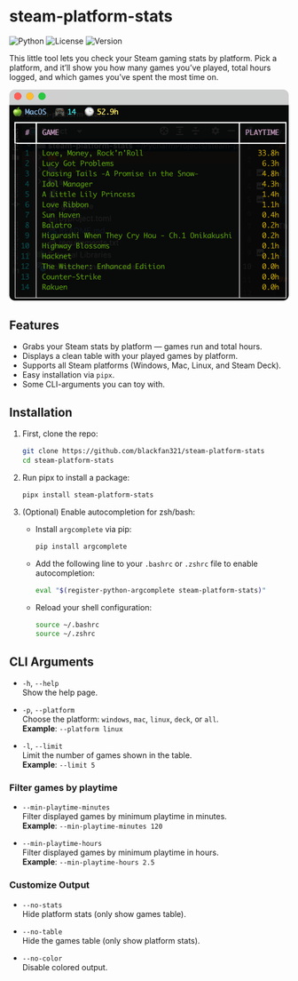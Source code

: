 # steam-platform-stats

![Python](https://img.shields.io/badge/Python-3.8%2B-blue)
![License](https://img.shields.io/badge/License-MIT-green)
![Version](https://img.shields.io/badge/Version-0.1.0-orange)

This little tool lets you check your Steam gaming stats by platform. Pick a platform, and it’ll show you how many games you’ve played, total hours logged, and which games you’ve spent the most time on.

![A screenshot of dog making a DNS request](screenshot.png)

## Features

- Grabs your Steam stats by platform — games run and total hours.
- Displays a clean table with your played games by platform.
- Supports all Steam platforms (Windows, Mac, Linux, and Steam Deck).
- Easy installation via `pipx`.
- Some CLI-arguments you can toy with.

## Installation

1. First, clone the repo:
   ```bash
   git clone https://github.com/blackfan321/steam-platform-stats
   cd steam-platform-stats
   
2. Run pipx to install a package:
    ```bash
    pipx install steam-platform-stats

3. (Optional) Enable autocompletion for zsh/bash:
   - Install `argcomplete` via pip:
     ```bash
     pip install argcomplete
     ```

   - Add the following line to your `.bashrc` or `.zshrc` file to enable autocompletion:
     ```bash
     eval "$(register-python-argcomplete steam-platform-stats)"
     ```

   - Reload your shell configuration:
     ```bash
     source ~/.bashrc
     source ~/.zshrc

## CLI Arguments
- `-h`, `--help`  
  Show the help page.  

- `-p`, `--platform`  
  Choose the platform: `windows`, `mac`, `linux`, `deck`, or `all`.  
  **Example**: `--platform linux`

- `-l`, `--limit`  
  Limit the number of games shown in the table.  
  **Example**: `--limit 5`

### Filter games by playtime
- `--min-playtime-minutes`  
  Filter displayed games by minimum playtime in minutes.  
  **Example**: `--min-playtime-minutes 120`

- `--min-playtime-hours`  
  Filter displayed games by minimum playtime in hours.  
  **Example**: `--min-playtime-hours 2.5`

### Customize Output
- `--no-stats`  
  Hide platform stats (only show games table).

- `--no-table`  
  Hide the games table (only show platform stats).

- `--no-color`  
  Disable colored output.
